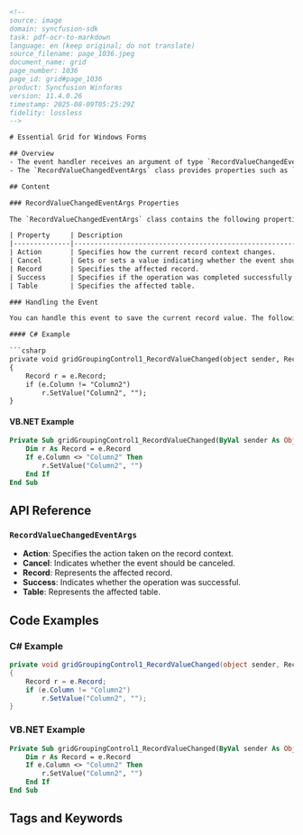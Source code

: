 ```html
<!-- 
source: image
domain: syncfusion-sdk
task: pdf-ocr-to-markdown
language: en (keep original; do not translate)
source_filename: page_1036.jpeg
document_name: grid
page_number: 1036
page_id: grid#page_1036
product: Syncfusion Winforms
version: 11.4.0.26
timestamp: 2025-08-09T05:25:29Z
fidelity: lossless
-->

# Essential Grid for Windows Forms

## Overview
- The event handler receives an argument of type `RecordValueChangedEventArgs` containing data related to the record value change event.
- The `RecordValueChangedEventArgs` class provides properties such as `Action`, `Cancel`, `Record`, `Success`, and `Table` to manage and control the event handling process.

## Content

### RecordValueChangedEventArgs Properties

The `RecordValueChangedEventArgs` class contains the following properties:

| Property     | Description                                                                 |
|--------------|-----------------------------------------------------------------------------|
| Action       | Specifies how the current record context changes.                         |
| Cancel       | Gets or sets a value indicating whether the event should be canceled.     |
| Record       | Specifies the affected record.                                             |
| Success      | Specifies if the operation was completed successfully or failed.          |
| Table        | Specifies the affected table.                                             |

### Handling the Event

You can handle this event to save the current record value. The following code example illustrates this:

#### C# Example

```csharp
private void gridGroupingControl1_RecordValueChanged(object sender, RecordValueChangedEventArgs e)
{
    Record r = e.Record;
    if (e.Column != "Column2")
        r.SetValue("Column2", "");
}
```

#### VB.NET Example

```vb
Private Sub gridGroupingControl1_RecordValueChanged(ByVal sender As Object, ByVal e As RecordValueChangedEventArgs)
    Dim r As Record = e.Record
    If e.Column <> "Column2" Then
        r.SetValue("Column2", "")
    End If
End Sub
```

## API Reference

### `RecordValueChangedEventArgs`
- **Action**: Specifies the action taken on the record context.
- **Cancel**: Indicates whether the event should be canceled.
- **Record**: Represents the affected record.
- **Success**: Indicates whether the operation was successful.
- **Table**: Represents the affected table.

## Code Examples

### C# Example
```csharp
private void gridGroupingControl1_RecordValueChanged(object sender, RecordValueChangedEventArgs e)
{
    Record r = e.Record;
    if (e.Column != "Column2")
        r.SetValue("Column2", "");
}
```

### VB.NET Example
```vb
Private Sub gridGroupingControl1_RecordValueChanged(ByVal sender As Object, ByVal e As RecordValueChangedEventArgs)
    Dim r As Record = e.Record
    If e.Column <> "Column2" Then
        r.SetValue("Column2", "")
    End If
End Sub
```

## Tags and Keywords
<!-- tags: [Syncfusion, WinForms, Grid, RecordValueChangedEventArgs, EventHandling] keywords: [record, value change, event handler, grid, properties, c#, vb.net] -->
```